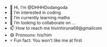 - 👋 Hi, I’m @DHHHDodangoda
- 👀 I’m interested in coding
- 🌱 I’m currently learning maths
- 💞️ I’m looking to collaborate on ...
- 📫 How to reach me hivinhiruna69@gmailcom
- 😄 Pronouns: his/him
- ⚡ Fun fact: You won't like me at first

<!---
DHHHDodangoda/DHHHDodangoda is a ✨ special ✨ repository because its `README.md` (this file) appears on your GitHub profile.
You can click the Preview link to take a look at your changes.
--->
